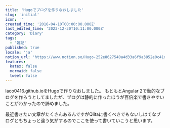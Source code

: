 ```yaml
---
title: 'Hugoでブログを作りなおしました'
slug: 'initial'
icon: ''
created_time: '2016-04-10T00:00:00.000Z'
last_edited_time: '2023-12-30T10:11:00.000Z'
category: 'Diary'
tags:
  - '雑記'
published: true
locale: 'ja'
notion_url: 'https://www.notion.so/Hugo-252e8627540a4d33a6f9a3852e0c41d4'
features:
  katex: false
  mermaid: false
  tweet: false
---
```


laco0416.github.ioをHugoで作りなおしました。 もともとAngular 2で動的なブログを作ろうとしてましたが、ブログは静的に作ったほうが百倍楽で書きやすいことがわかったので諦めました。

最近書きたい文章がたくさんあるんですがQiitaに書くべきでもないしはてなブログともちょっと違う気がするのでここを使って書いていこうと思います。

